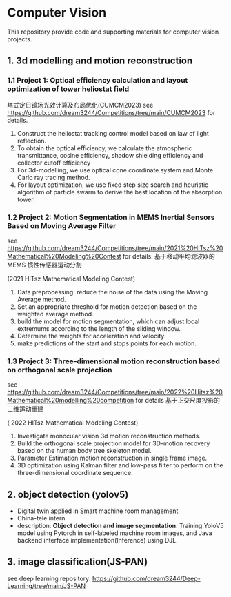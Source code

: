# Computer Vision
This repository provide code and supporting materials for computer vision projects. 


## 1. 3d modelling and motion reconstruction
### 1.1 Project 1:  Optical efficiency calculation and layout optimization of tower heliostat field

塔式定日镜场光效计算及布局优化(CUMCM2023)
see https://github.com/dream3244/Competitions/tree/main/CUMCM2023 for details.
1.	Construct the heliostat tracking control model based on law of light reflection.
2. To obtain the optical efficiency, we calculate the atmospheric transmittance, cosine efficiency, shadow shielding efficiency and collector cutoff efficiency
3. For 3d-modelling, we use optical cone coordinate system and Monte Carlo ray tracing method. 
4. For layout optimization, we use fixed step size search and heuristic algorithm of particle swarm to derive the best location of the absorption tower.


### 1.2 Project 2: Motion Segmentation in MEMS Inertial Sensors Based on Moving Average Filter
see https://github.com/dream3244/Competitions/tree/main/2021%20HITsz%20Mathematical%20Modeling%20Contest for details.
基于移动平均滤波器的 MEMS 惯性传感器运动分割

(2021 HITsz Mathematical Modeling Contest)

1. Data preprocessing: reduce the noise of the data using the Moving Average method.
2. Set an appropriate threshold for motion detection based on the weighted average method.
3. build the model for motion segmentation, which can adjust local extremums according to the length of the sliding window.
4. Determine the weights for acceleration and velocity. 
5. make predictions of the start and stops points for each motion.


### 1.3 Project 3: Three-dimensional motion reconstruction based on orthogonal scale projection
see https://github.com/dream3244/Competitions/tree/main/2022%20Hitsz%20Mathematical%20modelling%20competition for details
基于正交尺度投影的三维运动重建

( 2022 HITsz Mathematical Modeling Contest)

1. Investigate monocular vision 3d motion reconstruction methods.
2. Build the orthogonal scale projection model for 3D-motion recovery based on the human body tree skeleton model.
3. 	Parameter Estimation motion reconstruction in single frame image.
4. 3D optimization using Kalman filter and low-pass filter to perform on the three-dimensional coordinate sequence.

## 2. object detection (yolov5)
* Digital twin applied in Smart machine room management
* China-tele intern
* description:
**Object detection and image segmentation**:
Training YoloV5 model using Pytorch in self-labeled machine room images, and Java backend interface implementation(Inference) using DJL.

## 3. image classification(JS-PAN)
see deep learning repository: https://github.com/dream3244/Deep-Learning/tree/main/JS-PAN
